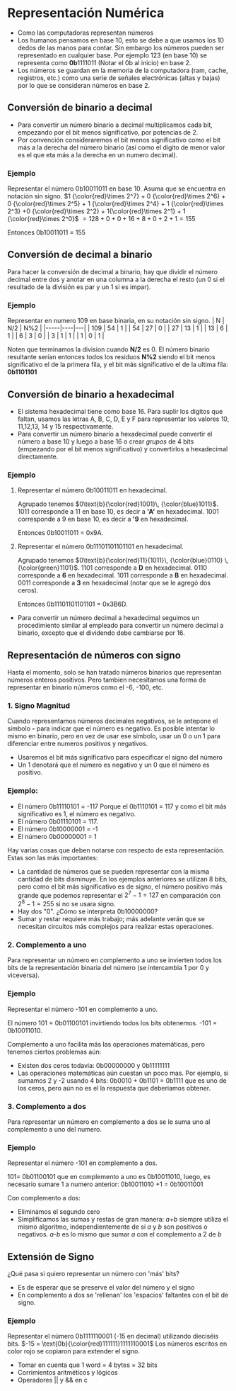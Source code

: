 ﻿# Representación Numérica

- Como las computadoras representan números
- Los humanos pensamos en base 10, esto se debe a que usamos los 10 dedos de las manos para contar. Sin embargo los números pueden ser representado en cualquier base. Por ejemplo 123 (en base 10) se representa como **0b**1111011 (Notar el 0b al inicio) en base 2.
- Los números se guardan en la memoria de la computadora (ram, cache, registros, etc.) como una serie de señales electrónicas (altas y bajas) por lo que se consideran números en base 2.

## Conversión de binario a decimal

- Para convertir un número binario a decimal multiplicamos cada bit, empezando por el bit menos significativo, por potencias de 2.
- Por convención consideraremos el bit menos significativo como el bit más a la derecha del número binario (así como el dígito de menor valor es el que eta más a la derecha en un numero decimal).
### Ejemplo 
Representar el número 0b10011011 en base 10. Asuma que se encuentra en notación sin signo.
$1 {\color{red}\times 2^7} + 0 {\color{red}\times 2^6} + 0  {\color{red}\times 2^5} + 1 {\color{red}\times 2^4} + 1 {\color{red}\times 2^3} +0 {\color{red}\times 2^2} + 1{\color{red}\times 2^1} + 1 {\color{red}\times 2^0}$
$=128 + 0 +0+16+8+0+2+1=155$

Entonces 0b10011011 = 155

## Conversión de decimal a binario

Para hacer la conversión de decimal a binario, hay que dividir el número decimal entre dos y anotar en una columna a la derecha el resto (un 0 si el resultado de la división es par y un 1 si es impar). 

### Ejemplo
Representar en numero 109 en base binaria, en su notación sin signo.
| N | N/2 | N%2 |
|-----|----|---|
| 109 | 54 | 1 |
| 54  | 27 | 0 |
| 27  | 13 | 1 |
| 13  | 6  | 1 |
| 6   | 3  | 0 |
| 3   | 1  | 1 |
| 1   | 0  | 1 |

Noten que terminamos la division cuando **N/2** es 0. El número binario resultante serían entonces todos los residuos **N%2** siendo el bit menos significativo el de la primera fila, y el bit más significativo el de la ultima fila: **0b1101101**

## Conversión de binario a hexadecimal

- El sistema hexadecimal tiene como base 16. Para suplir los digitos que faltan, usamos las letras A, B, C, D, E y F para representar los valores 10, 11,12,13, 14 y 15 respectivamente.
- Para convertir un número binario a hexadecimal puede convertir el número a base 10 y luego a base 16 o crear *grupos* de 4 bits (empezando por el bit menos significativo) y convertirlos a hexadecimal directamente.
### Ejemplo
1. Representar el número 0b10011011 en hexadecimal.

	Agrupado tenemos $0\text{b}{\color{red}1001}\, {\color{blue}1011}$.
	1011 corresponde a 11 en base 10, es decir a **'A'** en hexadecimal.
	1001 corresponde a 9 en base 10, es decir a **'9** en hexadecimal.

	Entonces 0b10011011 = 0x9A.

2. Representar el número 0b11101101101101 en hexadecimal.

	Agrupado tenemos $0\text{b}{\color{red}11}{1011}\, {\color{blue}0110} \, {\color{green}1101}$.
	1101 corresponde a **D** en hexadecimal.
	0110 corresponde a **6** en hexadecimal.
	1011 corresponde a **B** en hexadecimal.
	0011 corresponde a **3** en hexadecimal (notar que se le agregó dos ceros).
	
	Entonces 0b11101101101101 = 0x3B6D.
- Para convertir un número decimal a hexadecimal seguimos un procedimiento similar al empleado para convertir un número decimal a binario, excepto que el dividendo debe cambiarse por 16.
## Representación de números con signo

Hasta el momento, solo se han tratado números binarios que representan números enteros positivos. Pero tambien necesitamos una forma de representar en binario números como el -6, -100, etc.

### 1. Signo Magnitud
Cuando representamos números decimales negativos, se le antepone el símbolo **-** para indicar que el número es negativo. Es posible intentar lo mismo en binario, pero en vez de usar ese símbolo, usar un 0 o un 1 para diferenciar entre numeros positivos y negativos.

- Usaremos el bit más significativo para especificar el signo del número
- Un 1 denotará que el número es negativo y un 0 que el número es positivo.
### Ejemplo:
- El número 0b11110101 = -117 Porque el 0b1110101 = 117 y como el bit más significativo es 1, el número es negativo.
- El número 0b01110101 = 117.
- El número 0b10000001 = -1
- El número 0b00000001 = 1

Hay varias cosas que deben notarse con respecto de esta representación. Estas son las más importantes:

- La cantidad de números que se pueden representar con la misma cantidad de bits disminuye. En los ejemplos anteriores se utilizan 8 bits, pero como el bit más significativo es de signo, el número positivo más grande que podemos representar el $2^7-1=127$ en comparación con $2^8 -1=255$ si no se usara signo.
- Hay dos "0". ¿Cómo se interpreta 0b10000000?
- Sumar y restar requiere más trabajo; más adelante verán que se necesitan circuitos más complejos para realizar estas operaciones. 

### 2. Complemento a uno

Para representar un número en complemento a uno se invierten todos los bits de la representación binaria del número (se intercambia 1 por 0 y viceversa).
### Ejemplo
Representar el número -101 en complemento a uno.

El número 101 = 0b01100101 invirtiendo todos los bits obtenemos.
-101 = 0b10011010.

Complemento a uno facilita más las operaciones matemáticas, pero tenemos ciertos problemas aún:
- Existen dos ceros todavia: 0b00000000 y 0b11111111
- Las operaciones matemáticas aún cuestan un poco mas. Por ejemplo, si sumamos 2 y -2 usando 4 bits: 0b0010 + 0b1101 = 0b1111 que es uno de los ceros, pero aún no es el la respuesta que deberiamos obtener.

### 3. Complemento a dos

Para representar un número en complemento a dos se le suma uno al complemento a uno del numero.
### Ejemplo
Representar el número -101 en complemento a dos.

101= 0b01100101 que en complemento a uno es  0b10011010, luego, es necesario sumare 1 a numero anterior:
 0b10011010 +1 = 0b10011001
 
Con complemento a dos:
- Eliminamos el segundo cero
- Simplificamos las sumas y restas de gran manera: *a+b* siempre utiliza el mismo algoritmo, independientemente de si *a* y *b* son positivos o negativos. *a-b* es lo mismo que sumar *a*  con el complemento a 2 de *b*

## Extensión de Signo

¿Qué pasa si quiero representar un número con 'más' bits?
-	Es de esperar que se preserve el valor del número y el signo
- En complemento a dos se 'rellenan' los 'espacios' faltantes con el bit de signo.
### Ejemplo
Representar el número 0b1111110001 (-15 en decimal) utilizando dieciséis bits.
$-15 = \text{0b}{\color{red}111111}1111110001$
Los números escritos en color rojo se copiaron para extender el signo.
- Tomar en cuenta que 1 word = 4 bytes = 32 bits
- Corrimientos aritméticos y lógicos
- Operadores || y && en c
